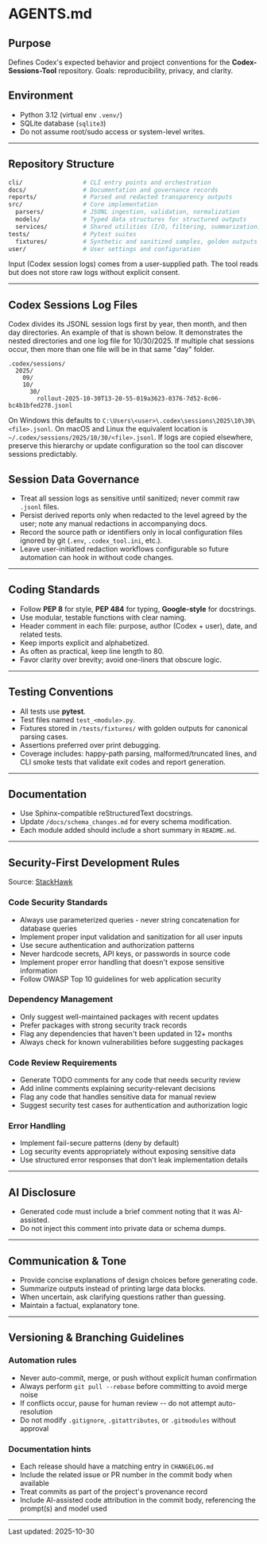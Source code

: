 # AGENTS.md

## Purpose

Defines Codex's expected behavior and project conventions for the
**Codex-Sessions-Tool** repository.
Goals: reproducibility, privacy, and clarity.

## Environment

* Python 3.12 (virtual env `.venv/`)
* SQLite database (`sqlite3`)
* Do not assume root/sudo access or system-level writes.

---

## Repository Structure

```bash
cli/                 # CLI entry points and orchestration
docs/                # Documentation and governance records
reports/             # Parsed and redacted transparency outputs
src/                 # Core implementation
  parsers/           # JSONL ingestion, validation, normalization
  models/            # Typed data structures for structured outputs
  services/          # Shared utilities (I/O, filtering, summarization)
tests/               # Pytest suites
  fixtures/          # Synthetic and sanitized samples, golden outputs
user/                # User settings and configuration

```

Input (Codex session logs) comes from a user-supplied path. The tool reads but does not store raw logs without explicit consent.

---

## Codex Sessions Log Files

Codex divides its JSONL session logs first by year, then month, and then day directories. An example of that is shown below. It demonstrates the nested directories and one log file for 10/30/2025. If multiple chat sessions occur, then more than one file will be in that same "day" folder.

```text
.codex/sessions/
  2025/
    09/
    10/
      30/
        rollout-2025-10-30T13-20-55-019a3623-0376-7d52-8c06-bc4b1bfed278.jsonl
```

On Windows this defaults to `C:\Users\<user>\.codex\sessions\2025\10\30\<file>.jsonl`.
On macOS and Linux the equivalent location is `~/.codex/sessions/2025/10/30/<file>.jsonl`.
If logs are copied elsewhere, preserve this hierarchy or update configuration so the tool can discover sessions predictably.

## Session Data Governance

* Treat all session logs as sensitive until sanitized; never commit raw `.jsonl` files.
* Persist derived reports only when redacted to the level agreed by the user; note any manual redactions in accompanying docs.
* Record the source path or identifiers only in local configuration files ignored by git (`.env`, `.codex_tool.ini`, etc.).
* Leave user-initiated redaction workflows configurable so future automation can hook in without code changes.

---

## Coding Standards

* Follow **PEP 8** for style, **PEP 484** for typing, **Google-style** for docstrings.
* Use modular, testable functions with clear naming.
* Header comment in each file: purpose, author (Codex + user), date, and related tests.
* Keep imports explicit and alphabetized.
* As often as practical, keep line length to 80.
* Favor clarity over brevity; avoid one-liners that obscure logic.

---

## Testing Conventions

* All tests use **pytest**.
* Test files named `test_<module>.py`.
* Fixtures stored in `/tests/fixtures/` with golden outputs for canonical parsing cases.
* Assertions preferred over print debugging.
* Coverage includes: happy-path parsing, malformed/truncated lines, and CLI smoke tests that validate exit codes and report generation.

---

## Documentation

* Use Sphinx-compatible reStructuredText docstrings.
* Update `/docs/schema_changes.md` for every schema modification.
* Each module added should include a short summary in `README.md`.

---

## Security-First Development Rules

Source: [StackHawk](https://www.stackhawk.com/blog/4-best-practices-for-ai-code-security-a-developers-guide/)

### Code Security Standards

* Always use parameterized queries - never string concatenation for database queries
* Implement proper input validation and sanitization for all user inputs
* Use secure authentication and authorization patterns
* Never hardcode secrets, API keys, or passwords in source code
* Implement proper error handling that doesn't expose sensitive information
* Follow OWASP Top 10 guidelines for web application security

### Dependency Management

* Only suggest well-maintained packages with recent updates
* Prefer packages with strong security track records
* Flag any dependencies that haven't been updated in 12+ months
* Always check for known vulnerabilities before suggesting packages

### Code Review Requirements

* Generate TODO comments for any code that needs security review
* Add inline comments explaining security-relevant decisions
* Flag any code that handles sensitive data for manual review
* Suggest security test cases for authentication and authorization logic

### Error Handling

* Implement fail-secure patterns (deny by default)
* Log security events appropriately without exposing sensitive data
* Use structured error responses that don't leak implementation details

---

## AI Disclosure

* Generated code must include a brief comment noting that it was AI-assisted.
* Do not inject this comment into private data or schema dumps.

---

## Communication & Tone

* Provide concise explanations of design choices before generating code.
* Summarize outputs instead of printing large data blocks.
* When uncertain, ask clarifying questions rather than guessing.
* Maintain a factual, explanatory tone.

---

## Versioning & Branching Guidelines

### Automation rules

* Never auto-commit, merge, or push without explicit human confirmation
* Always perform `git pull --rebase` before committing to avoid merge noise
* If conflicts occur, pause for human review -- do not attempt auto-resolution
* Do not modify `.gitignore`, `.gitattributes`, or `.gitmodules` without approval

### Documentation hints

* Each release should have a matching entry in `CHANGELOG.md`
* Include the related issue or PR number in the commit body when available
* Treat commits as part of the project's provenance record
* Include AI-assisted code attribution in the commit body, referencing the prompt(s) and model used

---

Last updated: 2025-10-30
